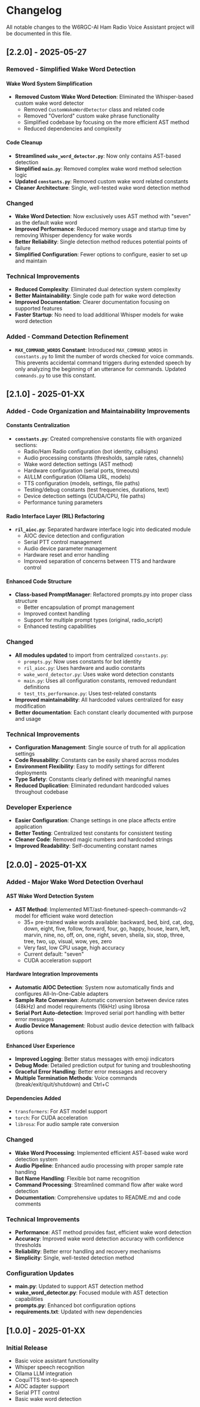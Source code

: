 # Changelog

All notable changes to the W6RGC-AI Ham Radio Voice Assistant project will be documented in this file.

## [2.2.0] - 2025-05-27

### Removed - Simplified Wake Word Detection

#### Wake Word System Simplification
- **Removed Custom Wake Word Detection**: Eliminated the Whisper-based custom wake word detector
  - Removed `CustomWakeWordDetector` class and related code
  - Removed "Overlord" custom wake phrase functionality
  - Simplified codebase by focusing on the more efficient AST method
  - Reduced dependencies and complexity

#### Code Cleanup
- **Streamlined `wake_word_detector.py`**: Now only contains AST-based detection
- **Simplified `main.py`**: Removed complex wake word method selection logic
- **Updated `constants.py`**: Removed custom wake word related constants
- **Cleaner Architecture**: Single, well-tested wake word detection method

### Changed
- **Wake Word Detection**: Now exclusively uses AST method with "seven" as the default wake word
- **Improved Performance**: Reduced memory usage and startup time by removing Whisper dependency for wake words
- **Better Reliability**: Single detection method reduces potential points of failure
- **Simplified Configuration**: Fewer options to configure, easier to set up and maintain

### Technical Improvements
- **Reduced Complexity**: Eliminated dual detection system complexity
- **Better Maintainability**: Single code path for wake word detection
- **Improved Documentation**: Clearer documentation focusing on supported features
- **Faster Startup**: No need to load additional Whisper models for wake word detection

### Added - Command Detection Refinement
- **`MAX_COMMAND_WORDS` Constant**: Introduced `MAX_COMMAND_WORDS` in `constants.py` to limit the number of words checked for voice commands. This prevents accidental command triggers during extended speech by only analyzing the beginning of an utterance for commands. Updated `commands.py` to use this constant.

## [2.1.0] - 2025-01-XX

### Added - Code Organization and Maintainability Improvements

#### Constants Centralization
- **`constants.py`**: Created comprehensive constants file with organized sections:
  - Radio/Ham Radio configuration (bot identity, callsigns)
  - Audio processing constants (thresholds, sample rates, channels)
  - Wake word detection settings (AST method)
  - Hardware configuration (serial ports, timeouts)
  - AI/LLM configuration (Ollama URL, models)
  - TTS configuration (models, settings, file paths)
  - Testing/debug constants (test frequencies, durations, text)
  - Device detection settings (CUDA/CPU, file paths)
  - Performance tuning parameters

#### Radio Interface Layer (RIL) Refactoring
- **`ril_aioc.py`**: Separated hardware interface logic into dedicated module
  - AIOC device detection and configuration
  - Serial PTT control management
  - Audio device parameter management
  - Hardware reset and error handling
  - Improved separation of concerns between TTS and hardware control

#### Enhanced Code Structure
- **Class-based PromptManager**: Refactored prompts.py into proper class structure
  - Better encapsulation of prompt management
  - Improved context handling
  - Support for multiple prompt types (original, radio_script)
  - Enhanced testing capabilities

### Changed
- **All modules updated** to import from centralized `constants.py`:
  - `prompts.py`: Now uses constants for bot identity
  - `ril_aioc.py`: Uses hardware and audio constants
  - `wake_word_detector.py`: Uses wake word detection constants
  - `main.py`: Uses all configuration constants, removed redundant definitions
  - `test_tts_performance.py`: Uses test-related constants
- **Improved maintainability**: All hardcoded values centralized for easy modification
- **Better documentation**: Each constant clearly documented with purpose and usage

### Technical Improvements
- **Configuration Management**: Single source of truth for all application settings
- **Code Reusability**: Constants can be easily shared across modules
- **Environment Flexibility**: Easy to modify settings for different deployments
- **Type Safety**: Constants clearly defined with meaningful names
- **Reduced Duplication**: Eliminated redundant hardcoded values throughout codebase

### Developer Experience
- **Easier Configuration**: Change settings in one place affects entire application
- **Better Testing**: Centralized test constants for consistent testing
- **Cleaner Code**: Removed magic numbers and hardcoded strings
- **Improved Readability**: Self-documenting constant names

## [2.0.0] - 2025-01-XX

### Added - Major Wake Word Detection Overhaul

#### AST Wake Word Detection System
- **AST Method**: Implemented MIT/ast-finetuned-speech-commands-v2 model for efficient wake word detection
  - 35+ pre-trained wake words available: backward, bed, bird, cat, dog, down, eight, five, follow, forward, four, go, happy, house, learn, left, marvin, nine, no, off, on, one, right, seven, sheila, six, stop, three, tree, two, up, visual, wow, yes, zero
  - Very fast, low CPU usage, high accuracy
  - Current default: "seven"
  - CUDA acceleration support

#### Hardware Integration Improvements
- **Automatic AIOC Detection**: System now automatically finds and configures All-In-One-Cable adapters
- **Sample Rate Conversion**: Automatic conversion between device rates (48kHz) and model requirements (16kHz) using librosa
- **Serial Port Auto-detection**: Improved serial port handling with better error messages
- **Audio Device Management**: Robust audio device detection with fallback options

#### Enhanced User Experience
- **Improved Logging**: Better status messages with emoji indicators
- **Debug Mode**: Detailed prediction output for tuning and troubleshooting
- **Graceful Error Handling**: Better error messages and recovery
- **Multiple Termination Methods**: Voice commands (break/exit/quit/shutdown) and Ctrl+C

#### Dependencies Added
- `transformers`: For AST model support
- `torch`: For CUDA acceleration
- `librosa`: For audio sample rate conversion

### Changed
- **Wake Word Processing**: Implemented efficient AST-based wake word detection system
- **Audio Pipeline**: Enhanced audio processing with proper sample rate handling
- **Bot Name Handling**: Flexible bot name recognition
- **Command Processing**: Streamlined command flow after wake word detection
- **Documentation**: Comprehensive updates to README.md and code comments

### Technical Improvements
- **Performance**: AST method provides fast, efficient wake word detection
- **Accuracy**: Improved wake word detection accuracy with confidence thresholds
- **Reliability**: Better error handling and recovery mechanisms
- **Simplicity**: Single, well-tested detection method

### Configuration Updates
- **main.py**: Updated to support AST detection method
- **wake_word_detector.py**: Focused module with AST detection capabilities
- **prompts.py**: Enhanced bot configuration options
- **requirements.txt**: Updated with new dependencies

## [1.0.0] - 2025-01-XX

### Initial Release
- Basic voice assistant functionality
- Whisper speech recognition
- Ollama LLM integration
- CoquiTTS text-to-speech
- AIOC adapter support
- Serial PTT control
- Basic wake word detection 
